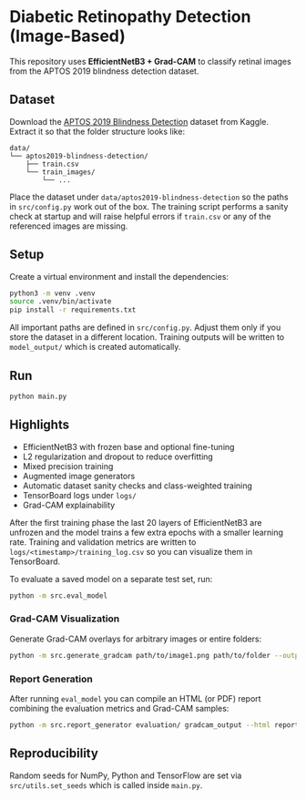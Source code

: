 
# Diabetic Retinopathy Detection (Image-Based)

This repository uses **EfficientNetB3 + Grad-CAM** to classify retinal images from the APTOS 2019 blindness detection dataset.

## Dataset
Download the [APTOS 2019 Blindness Detection](https://www.kaggle.com/c/aptos2019-blindness-detection/data) dataset from Kaggle.
Extract it so that the folder structure looks like:

```
data/
└── aptos2019-blindness-detection/
    ├── train.csv
    └── train_images/
        └── ...
```

Place the dataset under `data/aptos2019-blindness-detection` so the paths in `src/config.py` work out of the box.
The training script performs a sanity check at startup and will raise helpful
errors if `train.csv` or any of the referenced images are missing.

## Setup
Create a virtual environment and install the dependencies:

```bash
python3 -m venv .venv
source .venv/bin/activate
pip install -r requirements.txt
```

All important paths are defined in `src/config.py`. Adjust them only if you store the dataset in a different location.
Training outputs will be written to `model_output/` which is created automatically.

## Run

```bash
python main.py
```

## Highlights
- EfficientNetB3 with frozen base and optional fine-tuning
- L2 regularization and dropout to reduce overfitting
- Mixed precision training
- Augmented image generators
- Automatic dataset sanity checks and class-weighted training
- TensorBoard logs under `logs/`
- Grad-CAM explainability

After the first training phase the last 20 layers of EfficientNetB3 are unfrozen and
the model trains a few extra epochs with a smaller learning rate. Training and
validation metrics are written to `logs/<timestamp>/training_log.csv` so you can
visualize them in TensorBoard.

To evaluate a saved model on a separate test set, run:

```bash
python -m src.eval_model
```

### Grad-CAM Visualization

Generate Grad-CAM overlays for arbitrary images or entire folders:

```bash
python -m src.generate_gradcam path/to/image1.png path/to/folder --output gradcam_output
```

### Report Generation

After running `eval_model` you can compile an HTML (or PDF) report combining the evaluation metrics and Grad-CAM samples:

```bash
python -m src.report_generator evaluation/ gradcam_output --html report.html --pdf report.pdf
```

## Reproducibility
Random seeds for NumPy, Python and TensorFlow are set via `src/utils.set_seeds` which is called inside `main.py`.
